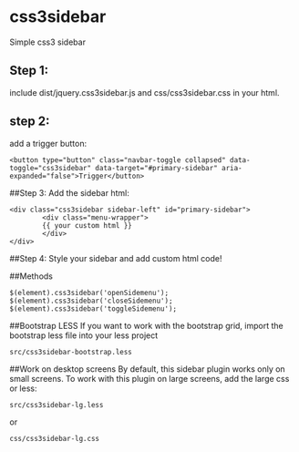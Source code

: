 # css3sidebar
Simple css3 sidebar 

## Step 1: 
include dist/jquery.css3sidebar.js and css/css3sidebar.css in your html. 

## step 2: 
add a trigger button:

```
<button type="button" class="navbar-toggle collapsed" data-toggle="css3sidebar" data-target="#primary-sidebar" aria-expanded="false">Trigger</button>
```

##Step 3: 
Add the sidebar html:

```
<div class="css3sidebar sidebar-left" id="primary-sidebar">
		<div class="menu-wrapper">
		{{ your custom html }}
		</div>
</div>
```

##Step 4: 
Style your sidebar and add custom html code!


##Methods
```
$(element).css3sidebar('openSidemenu');
$(element).css3sidebar('closeSidemenu');
$(element).css3sidebar('toggleSidemenu');
```

##Bootstrap LESS
If you want to work with the bootstrap grid, import the bootstrap less file into your less project
```
src/css3sidebar-bootstrap.less
```

##Work on desktop screens
By default, this sidebar plugin works only on small screens. To work with this plugin on large screens, add the large css or less: 
```
src/css3sidebar-lg.less
```
or 
```
css/css3sidebar-lg.css
```

